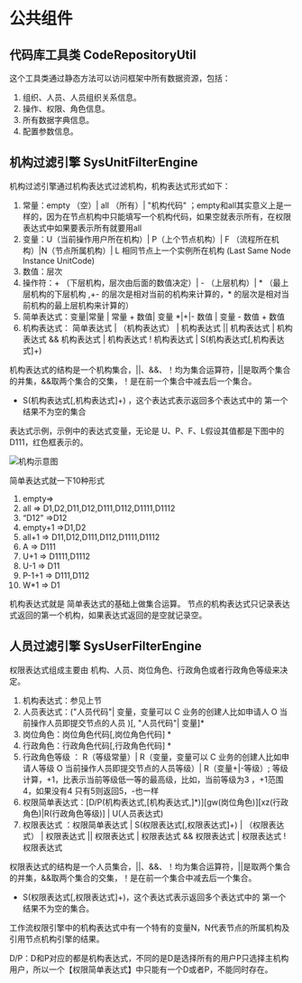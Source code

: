 # 公共组件

## 代码库工具类 CodeRepositoryUtil

这个工具类通过静态方法可以访问框架中所有数据资源，包括：
1. 组织、人员、人员组织关系信息。
2. 操作、权限、角色信息。
3. 所有数据字典信息。
4. 配置参数信息。

## 机构过滤引擎 SysUnitFilterEngine

机构过滤引擎通过机构表达式过滤机构，机构表达式形式如下：

1. 常量：empty （空）| all （所有）| "机构代码" ；empty和all其实意义上是一样的，因为在节点机构中只能填写一个机构代码，如果空就表示所有，在权限表达式中如果要表示所有就要用all
2. 变量：U（当前操作用户所在机构）| P（上个节点机构）| F （流程所在机构）|N（节点所属机构）| L 相同节点上一个实例所在机构 (Last Same Node Instance UnitCode)
3. 数值：层次
4. 操作符：+ （下层机构，层次由后面的数值决定）| - （上层机构）| * （最上层机构的下层机构 ,+- 的层次是相对当前的机构来计算的，* 的层次是相对当前机构的最上层机构来计算的）
5. 简单表达式：变量|常量 | 常量 + 数值|  变量 *|+|- 数值 |  变量 - 数值 + 数值
6. 机构表达式： 简单表达式 | （机构表达式） |  机构表达式 || 机构表达式 | 机构表达式 && 机构表达式 | 机构表达式 ! 机构表达式 | S(机构表达式[,机构表达式]+)

机构表达式的结构是一个机构集合，||、&&、！均为集合运算符，||是取两个集合的并集，&&取两个集合的交集，！是在前一个集合中减去后一个集合。
* S(机构表达式[,机构表达式]+) ，这个表达式表示返回多个表达式中的 第一个结果不为空的集合

表达式示例，示例中的表达式变量，无论是 U、P、F、L假设其值都是下图中的D111，红色框表示的。

![机构示意图](https://github.com/ndxt/ndxt.github.io/blob/master/docs/assets/jigoushiyitu.jpg)

简单表达式就一下10种形式

1. empty=>
2. all => D1,D2,D11,D12,D111,D112,D1111,D1112
3. “D12” =>D12
4. empty+1 =>D1,D2
5. all+1 => D11,D12,D111,D112,D1111,D1112
6. A => D111
7. U+1 => D1111,D1112
8. U-1 => D11
9. P-1+1 => D111,D112
11. W*1 => D1

机构表达式就是 简单表达式的基础上做集合运算。 节点的机构表达式只记录表达式返回的第一个机构，如果表达式返回的是空就记录空。

## 人员过滤引擎 SysUserFilterEngine

权限表达式组成主要由 机构、人员、岗位角色、行政角色或者行政角色等级来决定。

1. 机构表达式：参见上节
2. 人员表达式：("人员代码"| 变量，变量可以 C 业务的创建人比如申请人 O 当前操作人员即提交节点的人员 )[, "人员代码"| 变量]*
3. 岗位角色：岗位角色代码[,岗位角色代码] *
4. 行政角色：行政角色代码[,行政角色代码] *
5. 行政角色等级 ： R（等级常量）|  R（变量，变量可以 C 业务的创建人比如申请人等级 O 当前操作人员即提交节点的人员等级）| R（变量+|-等级）; 等级计算，+1，比表示当前等级低一等的最高级，比如，当前等级为3 ，+1范围4，如果没有4 只有5则返回5，-也一样
7. 权限简单表达式：[D/P(机构表达式,[机构表达式,]*)][gw(岗位角色)][xz(行政角色)|R(行政角色等级)] | U(人员表达式)
8. 权限表达式 ：权限简单表达式 | S(权限表达式[,权限表达式]+) | （权限表达式） |  权限表达式 || 权限表达式 | 权限表达式 && 权限表达式 | 权限表达式 ! 权限表达式

权限表达式的结构是一个人员集合，||、&&、！均为集合运算符，||是取两个集合的并集，&&取两个集合的交集，！是在前一个集合中减去后一个集合。 

* S(权限表达式[,权限表达式]+)，这个表达式表示返回多个表达式中的 第一个结果不为空的集合。

工作流权限引擎中的机构表达式中有一个特有的变量N，N代表节点的所属机构及引用节点机构引擎的结果。

D/P：D和P对应的都是机构表达式，不同的是D是选择所有的用户P只选择主机构用户，所以一个【权限简单表达式】中只能有一个D或者P，不能同时存在。